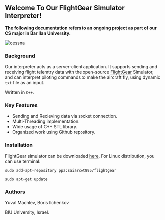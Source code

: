 ## Welcome To Our FlightGear Simulator Interpreter!
**The following documentation refers to an ongoing project as part of our CS major in Bar Ilan University.** 


![cessna](https://i.redd.it/dgdfrctik7s11.jpg)


### Background


Our interpreter acts as a server-client application. It supports sending and receiving flight telemtry data with 
the open-source [FlightGear](https://www.flightgear.org/) Simulator, 
and can interpret piloting commands to make the aircraft fly, using dynamic `txt` file as an input.

Written in `C++`.


### Key Features
* Sending and Recieving data via socket connection.
* Multi-Threading implementation.
* Wide usage of C++ STL library.
* Organized work using Github repository.

### Installation
FlightGear simulator can be downloaded [here](https://www.flightgear.org/download/). For Linux distribution, you can use terminal:
```
sudo add-apt-repository ppa:saiarcot895/flightgear

sudo apt-get update
```


### Authors
Yuval Machlev,
Boris Ilchenkov

BIU University, Israel.
